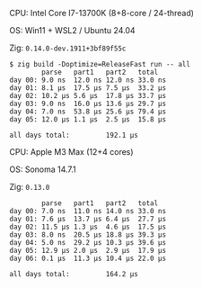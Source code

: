 CPU: Intel Core I7-13700K (8+8-core / 24-thread)

OS: Win11 + WSL2 / Ubuntu 24.04

Zig: `0.14.0-dev.1911+3bf89f55c`

```
$ zig build -Doptimize=ReleaseFast run -- all
        parse   part1   part2   total
day 00: 9.0 ns  12.0 ns 12.0 ns 33.0 ns
day 01: 8.1 µs  17.5 µs 7.5 µs  33.2 µs
day 02: 10.2 µs 5.6 µs  17.8 µs 33.7 µs
day 03: 9.0 ns  16.0 µs 13.6 µs 29.7 µs
day 04: 7.0 ns  53.8 µs 25.6 µs 79.4 µs
day 05: 12.0 µs 1.1 µs  2.5 µs  15.8 µs

all days total:         192.1 µs
```

CPU: Apple M3 Max (12+4 cores)

OS: Sonoma 14.7.1

Zig: `0.13.0`

```
        parse   part1   part2   total
day 00: 7.0 ns  11.0 ns 14.0 ns 33.0 ns
day 01: 7.6 µs  13.7 µs 6.4 µs  27.7 µs
day 02: 11.5 µs 1.3 µs  4.6 µs  17.5 µs
day 03: 8.0 ns  20.5 µs 18.8 µs 39.3 µs
day 04: 5.0 ns  29.2 µs 10.3 µs 39.6 µs
day 05: 12.9 µs 2.0 µs  2.9 µs  17.9 µs
day 06: 0.1 µs  11.3 µs 10.4 µs 22.0 µs

all days total:         164.2 µs
```

